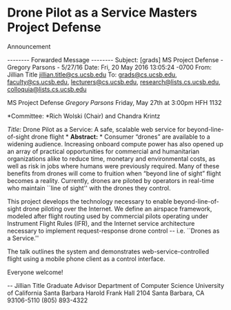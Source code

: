 # Drone Pilot as a Service Masters Project Defense
Announcement


-------- Forwarded Message --------
Subject: [grads] MS Project Defense - Gregory Parsons - 5/27/16
Date: Fri, 20 May 2016 13:05:24 -0700
From: Jillian Title <jillian.title@cs.ucsb.edu>
To: grads@cs.ucsb.edu, faculty@cs.ucsb.edu, lecturers@cs.ucsb.edu, research@lists.cs.ucsb.edu, colloquia@lists.cs.ucsb.edu

MS Project Defense
*Gregory Parsons*
Friday, May 27th at 3:00pm
HFH 1132

*Committee: *Rich Wolski (Chair) and Chandra Krintz

*Title:* Drone Pilot as a Service: A safe, scalable web service for beyond-line-of-sight drone flight
*
**Abstract:**
*
Consumer “drones” are available to a widening audience. Increasing onboard compute power has also opened up an array of practical opportunities for commercial and humanitarian organizations alike to reduce time, monetary and environmental costs, as well as risk in jobs where humans were previously required. Many of these benefits from drones will come to fruition when “beyond line of sight” flight becomes a reality. Currently, drones are piloted by operators in real-time who maintain ``line of sight'' with the drones they control.

This project develops the technology necessary to enable beyond-line-of-sight drone piloting over the Internet. We define an airspace framework, modeled after flight routing used by commercial pilots operating under Instrument Flight Rules (IFR), and the Internet service architecture necessary to implement request-response drone control -- i.e. ``Drones as a Service.''

The talk outlines the system and demonstrates web-service-controlled flight using a mobile phone client as a control interface.

Everyone welcome!

-- 
Jillian Title
Graduate Advisor
Department of Computer Science
University of California Santa Barbara
Harold Frank Hall 2104
Santa Barbara, CA 93106-5110
(805) 893-4322
